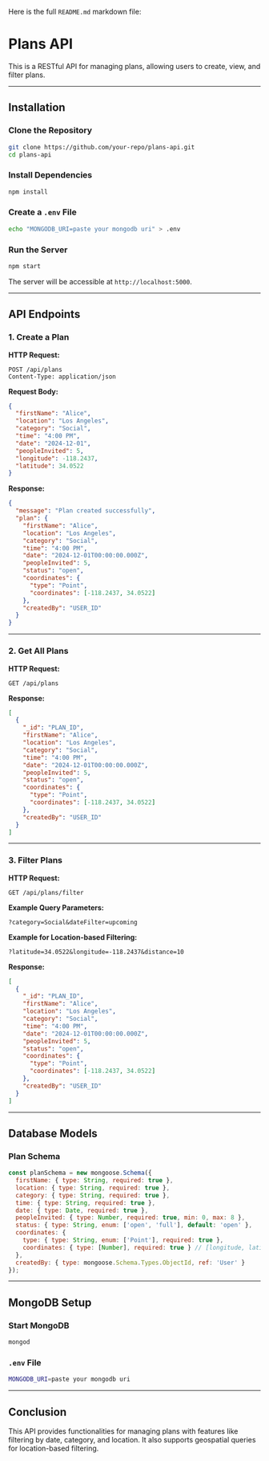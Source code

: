Here is the full `README.md` markdown file:


# Plans API

This is a RESTful API for managing plans, allowing users to create, view, and filter plans.

---

## Installation

### Clone the Repository
```bash
git clone https://github.com/your-repo/plans-api.git
cd plans-api
```

### Install Dependencies
```bash
npm install
```

### Create a `.env` File
```bash
echo "MONGODB_URI=paste your mongodb uri" > .env
```

### Run the Server
```bash
npm start
```

The server will be accessible at `http://localhost:5000`.

---

## API Endpoints

### 1. Create a Plan

**HTTP Request:**
```http
POST /api/plans
Content-Type: application/json
```

**Request Body:**
```json
{
  "firstName": "Alice",
  "location": "Los Angeles",
  "category": "Social",
  "time": "4:00 PM",
  "date": "2024-12-01",
  "peopleInvited": 5,
  "longitude": -118.2437,
  "latitude": 34.0522
}
```

**Response:**
```json
{
  "message": "Plan created successfully",
  "plan": {
    "firstName": "Alice",
    "location": "Los Angeles",
    "category": "Social",
    "time": "4:00 PM",
    "date": "2024-12-01T00:00:00.000Z",
    "peopleInvited": 5,
    "status": "open",
    "coordinates": {
      "type": "Point",
      "coordinates": [-118.2437, 34.0522]
    },
    "createdBy": "USER_ID"
  }
}
```

---

### 2. Get All Plans

**HTTP Request:**
```http
GET /api/plans
```

**Response:**
```json
[
  {
    "_id": "PLAN_ID",
    "firstName": "Alice",
    "location": "Los Angeles",
    "category": "Social",
    "time": "4:00 PM",
    "date": "2024-12-01T00:00:00.000Z",
    "peopleInvited": 5,
    "status": "open",
    "coordinates": {
      "type": "Point",
      "coordinates": [-118.2437, 34.0522]
    },
    "createdBy": "USER_ID"
  }
]
```

---

### 3. Filter Plans

**HTTP Request:**
```http
GET /api/plans/filter
```

**Example Query Parameters:**
```http
?category=Social&dateFilter=upcoming
```

**Example for Location-based Filtering:**
```http
?latitude=34.0522&longitude=-118.2437&distance=10
```

**Response:**
```json
[
  {
    "_id": "PLAN_ID",
    "firstName": "Alice",
    "location": "Los Angeles",
    "category": "Social",
    "time": "4:00 PM",
    "date": "2024-12-01T00:00:00.000Z",
    "peopleInvited": 5,
    "status": "open",
    "coordinates": {
      "type": "Point",
      "coordinates": [-118.2437, 34.0522]
    },
    "createdBy": "USER_ID"
  }
]
```

---

## Database Models

### Plan Schema
```javascript
const planSchema = new mongoose.Schema({
  firstName: { type: String, required: true },
  location: { type: String, required: true },
  category: { type: String, required: true },
  time: { type: String, required: true },
  date: { type: Date, required: true },
  peopleInvited: { type: Number, required: true, min: 0, max: 8 },
  status: { type: String, enum: ['open', 'full'], default: 'open' },
  coordinates: {
    type: { type: String, enum: ['Point'], required: true },
    coordinates: { type: [Number], required: true } // [longitude, latitude]
  },
  createdBy: { type: mongoose.Schema.Types.ObjectId, ref: 'User' }
});
```

---



## MongoDB Setup

### Start MongoDB
```bash
mongod
```

### `.env` File
```bash
MONGODB_URI=paste your mongodb uri
```

---

## Conclusion

This API provides functionalities for managing plans with features like filtering by date, category, and location. It also supports geospatial queries for location-based filtering.
